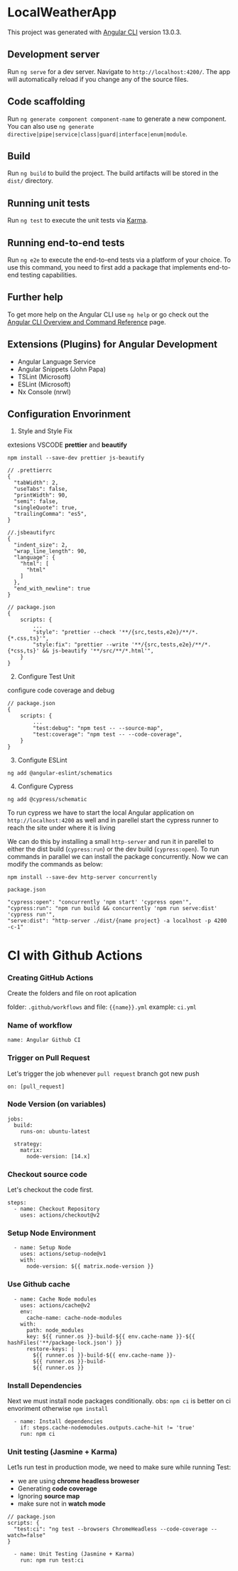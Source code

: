 # LocalWeatherApp

This project was generated with [Angular CLI](https://github.com/angular/angular-cli) version 13.0.3.

## Development server

Run `ng serve` for a dev server. Navigate to `http://localhost:4200/`. The app will automatically reload if you change any of the source files.

## Code scaffolding

Run `ng generate component component-name` to generate a new component. You can also use `ng generate directive|pipe|service|class|guard|interface|enum|module`.

## Build

Run `ng build` to build the project. The build artifacts will be stored in the `dist/` directory.

## Running unit tests

Run `ng test` to execute the unit tests via [Karma](https://karma-runner.github.io).

## Running end-to-end tests

Run `ng e2e` to execute the end-to-end tests via a platform of your choice. To use this command, you need to first add a package that implements end-to-end testing capabilities.

## Further help

To get more help on the Angular CLI use `ng help` or go check out the [Angular CLI Overview and Command Reference](https://angular.io/cli) page.

## Extensions (Plugins) for Angular Development

- Angular Language Service
- Angular Snippets (John Papa)
- TSLint (Microsoft)
- ESLint (Microsoft)
- Nx Console (nrwl)

## Configuration Envorinment

1. Style and Style Fix

extesions VSCODE **prettier** and **beautify**

`npm install --save-dev prettier js-beautify`

```
// .prettierrc
{
  "tabWidth": 2,
  "useTabs": false,
  "printWidth": 90,
  "semi": false,
  "singleQuote": true,
  "trailingComma": "es5",
}
```

```
//.jsbeautifyrc
{
  "indent_size": 2,
  "wrap_line_length": 90,
  "language": {
    "html": [
      "html"
    ]
  },
  "end_with_newline": true
}
```

```
// package.json
{
    scripts: {
        ...
        "style": "prettier --check '**/{src,tests,e2e}/**/*.{*.css,ts}'",
        "style:fix": "prettier --write '**/{src,tests,e2e}/**/*.{*css,ts}' && js-beautify '**/src/**/*.html'",
    }
}
```

2. Configure Test Unit

configure code coverage and debug

```
// package.json
{
    scripts: {
        ...
        "test:debug": "npm test -- --source-map",
        "test:coverage": "npm test -- --code-coverage",
    }
}
```

3. Configute ESLint

```
ng add @angular-eslint/schematics
```

4. Configure Cypress

```
ng add @cypress/schematic
```

To run cypress we have to start the local Angular application on `http://localhost:4200` as well and in parellel start the cypress runner to reach the site under where it is living

We can do this by installing a small `http-server` and run it in parellel to either the dist build (`cypress:run`) or the dev build (`cypress:open`). To run commands in parallel we can install the package concurrently. Now we can modify the commands as below:

`npm install --save-dev http-server concurrently`

`package.json`

```
"cypress:open": "concurrently 'npm start' 'cypress open'",
"cypress:run": "npm run build && concurrently 'npm run serve:dist' 'cypress run'",
"serve:dist": "http-server ./dist/{name project} -a localhost -p 4200 -c-1"
```

# CI with Github Actions

### Creating GitHub Actions

Create the folders and file on root aplication

folder: `.github/workflows` and file: `{{name}}.yml` example: `ci.yml`

### Name of workflow

`name: Angular Github CI`

### Trigger on Pull Request

Let's trigger the job whenever `pull request` branch got new push

```
on: [pull_request]
```

### Node Version (on variables)

```
jobs:
  build:
    runs-on: ubuntu-latest

  strategy:
    matrix:
      node-version: [14.x]
```

### Checkout source code

Let's checkout the code first.

```
steps:
  - name: Checkout Repository
    uses: actions/checkout@v2
```

### Setup Node Environment

```
  - name: Setup Node
    uses: actions/setup-node@v1
    with:
      node-version: ${{ matrix.node-version }}
```

### Use Github cache

```
  - name: Cache Node modules
    uses: actions/cache@v2
    env:
      cache-name: cache-node-modules
    with:
      path: node_modules
      key: ${{ runner.os }}-build-${{ env.cache-name }}-${{ hashFiles('**/package-lock.json') }}
      restore-keys: |
        ${{ runner.os }}-build-${{ env.cache-name }}-
        ${{ runner.os }}-build-
        ${{ runner.os }}
```

### Install Dependencies

Next we must install node packages conditionally.
obs: `npm ci` is better on ci envoriment otherwise `npm install`

```
  - name: Install dependencies
    if: steps.cache-nodemodules.outputs.cache-hit != 'true'
    run: npm ci
```

### Unit testing (Jasmine + Karma)

Let1s run test in production mode, we need to make sure while running Test:

- we are using **chrome headless broweser**
- Generating **code coverage**
- Ignoring **source map**
- make sure not in **watch mode**

```
// package.json
scripts: {
  "test:ci": "ng test --browsers ChromeHeadless --code-coverage --watch=false"
}
```

```
  - name: Unit Testing (Jasmine + Karma)
    run: npm run test:ci
```
